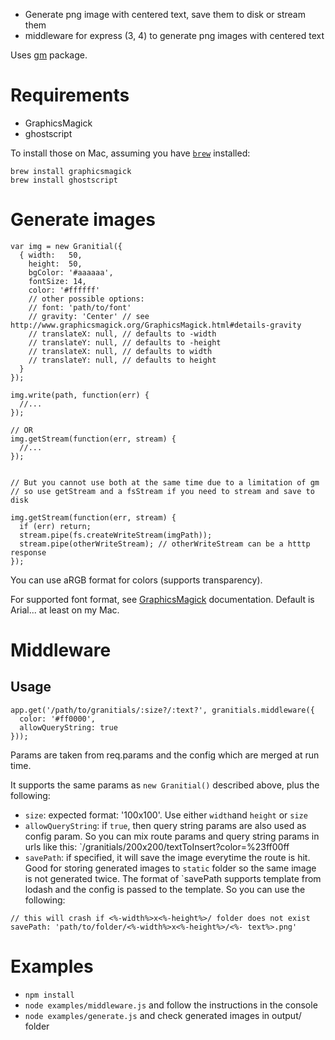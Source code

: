 * Generate png image with centered text, save them to disk or stream them
* middleware for express (3, 4) to generate png images with centered text

Uses [gm](https://github.com/aheckmann/gm) package.

# Requirements

* GraphicsMagick
* ghostscript

To install those on Mac, assuming you have [`brew`](http://brew.sh/) installed:

```
brew install graphicsmagick
brew install ghostscript
```


# Generate images

```
var img = new Granitial({
  { width:   50,
    height:  50,
    bgColor: '#aaaaaa',
    fontSize: 14,
    color: '#ffffff'
    // other possible options:
    // font: 'path/to/font'
    // gravity: 'Center' // see http://www.graphicsmagick.org/GraphicsMagick.html#details-gravity
    // translateX: null, // defaults to -width
    // translateY: null, // defaults to -height
    // translateX: null, // defaults to width
    // translateY: null, // defaults to height
  }
});

img.write(path, function(err) {
  //...
});

// OR
img.getStream(function(err, stream) {
  //...
});


// But you cannot use both at the same time due to a limitation of gm
// so use getStream and a fsStream if you need to stream and save to disk

img.getStream(function(err, stream) {
  if (err) return;
  stream.pipe(fs.createWriteStream(imgPath));
  stream.pipe(otherWriteStream); // otherWriteStream can be a htttp response
});

```

You can use aRGB format for colors (supports transparency).

For supported font format, see [GraphicsMagick](http://www.graphicsmagick.org/GraphicsMagick.html#details-font) documentation. Default is Arial... at least on my Mac.

# Middleware

## Usage

```
app.get('/path/to/granitials/:size?/:text?', granitials.middleware({
  color: '#ff0000',
  allowQueryString: true
}));
```

Params are taken from req.params and the config which are merged at run time.

It supports the same params as `new Granitial()` described above, plus the following:

* `size`: expected format: '100x100'. Use either `width`and `height` or `size`
* `allowQueryString`: if `true`, then query string params are also used as config param. So you can mix route params and query string params in urls like this: `/granitials/200x200/textToInsert?color=%23ff00ff
* `savePath`: if specified, it will save the image everytime the route is hit. Good for storing generated images to `static` folder so the same image is not generated twice. The format of `savePath supports template from lodash and the config is passed to the template. So you can use the following:

```
// this will crash if <%-width%>x<%-height%>/ folder does not exist
savePath: 'path/to/folder/<%-width%>x<%-height%>/<%- text%>.png'
```

# Examples

* `npm install`
* `node examples/middleware.js` and follow the instructions in the console
* `node examples/generate.js` and check generated images in output/ folder



